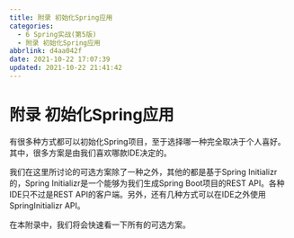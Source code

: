```yaml
---
title: 附录 初始化Spring应用
categories: 
  - 6 Spring实战(第5版)
  - 附录 初始化Spring应用
abbrlink: d4aa042f
date: 2021-10-22 17:07:39
updated: 2021-10-22 21:41:42
---
```

# 附录 初始化Spring应用
有很多种方式都可以初始化Spring项目，至于选择哪一种完全取决于个人喜好。其中，很多方案是由我们喜欢哪款IDE决定的。

我们在这里所讨论的可选方案除了一种之外，其他的都是基于Spring Initializr的，Spring Initializr是一个能够为我们生成Spring Boot项目的REST API。各种IDE只不过是REST API的客户端。另外，还有几种方式可以在IDE之外使用SpringInitializr API。

在本附录中，我们将会快速看一下所有的可选方案。
